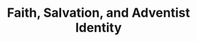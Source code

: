 ---
title: Faith, Salvation, and Adventist Identity
journal: Spectrum
parts:
- date: 2022-08-27
  url: https://spectrummagazine.org/views/faith-salvation-and-adventist-identity-part-1/
- date: 2022-11-11
  url: https://spectrummagazine.org/culture/faith-salvation-and-adventist-identity-pt-2/
- date: 2022-12-10
  url: https://spectrummagazine.org/views/faith-salvation-and-adventist-identity-part-3/
---